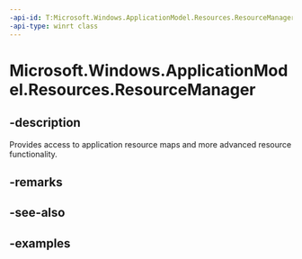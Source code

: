 ```yaml
---
-api-id: T:Microsoft.Windows.ApplicationModel.Resources.ResourceManager
-api-type: winrt class
---
```


# Microsoft.Windows.ApplicationModel.Resources.ResourceManager

<!--
public sealed class ResourceManager
-->


## -description

Provides access to application resource maps and more advanced resource functionality.

## -remarks

## -see-also

## -examples


